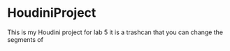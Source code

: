 # HoudiniProject
This is my Houdini project for lab 5
it is a trashcan that you can change the segments of
